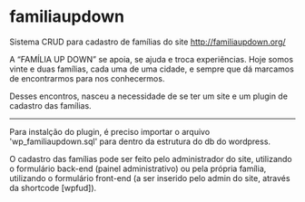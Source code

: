 # familiaupdown
Sistema CRUD para cadastro de famílias do site http://familiaupdown.org/

A “FAMÍLIA UP DOWN” se apoia, se ajuda e troca experiências. Hoje somos vinte e duas famílias, cada uma de uma cidade, 
e sempre que dá marcamos de encontrarmos para nos conhecermos.

Desses encontros, nasceu a necessidade de se ter um site e um plugin de cadastro das famílias.

--------------------------------------
Para instalção do plugin, é preciso importar o arquivo 'wp_familiaupdown.sql' para dentro da estrutura do db do wordpress.

O cadastro das famílias pode ser feito pelo administrador do site, utilizando o formulário back-end (painel administrativo) ou
pela própria família, utilizando o formulário front-end (a ser inserido pelo admin do site, através da shortcode [wpfud]).
